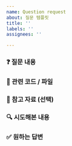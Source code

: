 ```yaml
---
name: Question request
about: 질문 템플릿
title: ''
labels: ''
assignees: ''

---
```


### ❓ 질문 내용
<!-- 질문 내용을 명확하고 간결하게 작성해주세요. -->

### 📂 관련 코드 / 파일
<!-- 질문과 관련된 코드, 파일 경로나 PR 번호를 입력해주세요. -->

### 📝 참고 자료 (선택)

### 🔍 시도해본 내용
<!-- 해결을 위해 시도해본 방법과 결과를 공유해주세요. -->

### ✅ 원하는 답변
<!-- 원하는 답변 유형 (예: 개념 설명, 리팩토링 방법 등)을 적어주세요. -->
